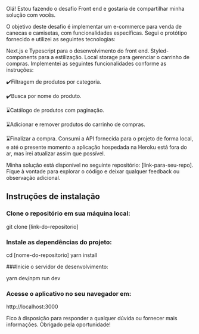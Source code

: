 Olá! Estou fazendo o desafio Front end e gostaria de compartilhar minha solução com vocês.

O objetivo deste desafio é implementar um e-commerce para venda de canecas e camisetas, com funcionalidades específicas. Segui o protótipo fornecido e utilizei as seguintes tecnologias:

Next.js e Typescript para o desenvolvimento do front end.
Styled-components para a estilização.
Local storage para gerenciar o carrinho de compras.
Implementei as seguintes funcionalidades conforme as instruções:

✔️Filtragem de produtos por categoria.

✔️Busca por nome do produto.

⌛Catálogo de produtos com paginação.

⌛Adicionar e remover produtos do carrinho de compras.

⌛Finalizar a compra.
Consumi a API fornecida para o projeto de forma local, e até o presente momento a aplicação hospedada na Heroku está fora do ar, mas irei atualizar assim que possível.

Minha solução está disponível no seguinte repositório: [link-para-seu-repo]. Fique à vontade para explorar o código e deixar qualquer feedback ou observação adicional.

## Instruções de instalação
### Clone o repositório em sua máquina local:


git clone [link-do-repositorio]
### Instale as dependências do projeto:

cd [nome-do-repositorio]
yarn install

###Inicie o servidor de desenvolvimento:

yarn dev/npm run dev

### Acesse o aplicativo no seu navegador em:
http://localhost:3000

Fico à disposição para responder a qualquer dúvida ou fornecer mais informações. Obrigado pela oportunidade!
